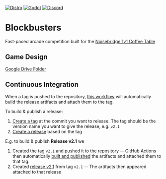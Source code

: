 [![Distro](https://github.com/outrightmental/Blockbusters/actions/workflows/distro.yml/badge.svg)](https://github.com/outrightmental/Blockbusters/actions/workflows/distro.yml)
<a href="https://godotengine.org/">![Godot](https://img.shields.io/badge/Godot-4.4.1%2B-478cbf)</a>
<a href="https://discord.com/channels/720514857094348840/740983213756907561">![Discord](https://img.shields.io/badge/Comms-Discord-5865f2)</a>

# Blockbusters

Fast-paced arcade competition built for the [Noisebridge 1v1 Coffee Table](https://www.noisebridge.net/wiki/Coffee_Table)

## Game Design

[Google Drive Folder](https://drive.google.com/drive/folders/1zN-aMi7VjPdOoOUz3s_HHYSwMC-8Zp1V?usp=sharing)

## Continuous Integration

When a tag is pushed to the repository, [this workflow](.github/workflows/distro.yml) will automatically build the release artifacts and attach them to the tag.

To build & publish a release:
1. [Create a tag](https://git-scm.com/book/en/v2/Git-Basics-Tagging) at the commit you want to release. The tag should be the version name you want to give the release, e.g. `v2.1`
2. [Create a release](https://docs.github.com/en/repositories/releasing-projects-on-github/managing-releases-in-a-repository) based on the tag

E.g. to build & publish **Release v2.1** we
1. Created the tag `v2.1` and pushed it to the repository -- GitHub Actions then automatically [built and published](https://github.com/outrightmental/Blockbusters/actions/runs/16060630082) the artifacts and attached them to that tag.
2. Created [release v2.1](https://github.com/outrightmental/Blockbusters/releases/tag/v2.1) from tag `v2.1` -- The artifacts then appeared attached to that release
